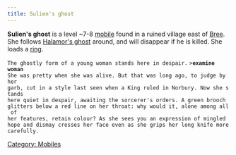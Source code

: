 ```yaml
---
title: Sulien's ghost
---
```


**Sulien's ghost** is a level ~7-8 [mobile](mobile "wikilink") found in
a ruined village east of [Bree](Bree "wikilink"). She follows [Halamor's
ghost](Halamor's_ghost "wikilink") around, and will disappear if he is
killed. She loads a [ring](ring "wikilink").

`The ghostly form of a young woman stands here in despair.`
`>`**`examine woman`**
`She was pretty when she was alive. But that was long ago, to judge by her`
`garb, cut in a style last seen when a King ruled in Norbury. Now she stands`
`here quiet in despair, awaiting the sorcerer's orders. A green brooch`
`glitters below a red line on her throat: why would it, alone among all of`
`her features, retain colour? As she sees you an expression of mingled`
`hope and dismay crosses her face even as she grips her long knife more`
`carefully.`

[Category: Mobiles](Category:_Mobiles "wikilink")